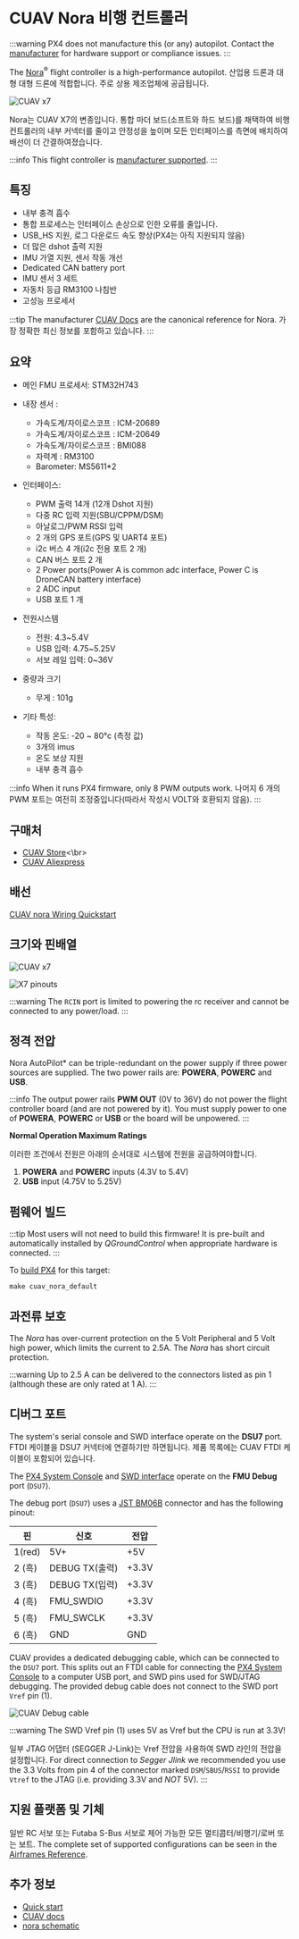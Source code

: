 # CUAV Nora 비행 컨트롤러

:::warning
PX4 does not manufacture this (or any) autopilot.
Contact the [manufacturer](https://www.cuav.net) for hardware support or compliance issues.
:::

The [Nora](https://doc.cuav.net/flight-controller/x7/en/nora.html)<sup>&reg;</sup> flight controller is a high-performance autopilot.
산업용 드론과 대형 대형 드론에 적합합니다.
주로 상용 제조업체에 공급됩니다.

![CUAV x7](../../assets/flight_controller/cuav_nora/nora.png)

Nora는 CUAV X7의 변종입니다.
통합 마더 보드(소프트와 하드 보드)를 채택하여 비행 컨트롤러의 내부 커넥터를 줄이고 안정성을 높이며 모든 인터페이스를 측면에 배치하여 배선이 더 간결하여졌습니다.

:::info
This flight controller is [manufacturer supported](../flight_controller/autopilot_manufacturer_supported.md).
:::

## 특징

- 내부 충격 흡수
- 통합 프로세스는 인터페이스 손상으로 인한 오류를 줄입니다.
- USB_HS 지원, 로그 다운로드 속도 향상(PX4는 아직 지원되지 않음)
- 더 많은 dshot 출력 지원
- IMU 가열 지원, 센서 작동 개선
- Dedicated CAN battery port
- IMU 센서 3 세트
- 자동차 등급 RM3100 나침반
- 고성능 프로세서

:::tip
The manufacturer [CUAV Docs](https://doc.cuav.net/flight-controller/x7/en/nora.html) are the canonical reference for Nora.
가장 정확한 최신 정보를 포함하고 있습니다.
:::

## 요약

- 메인 FMU 프로세서: STM32H743

- 내장 센서 :

  - 가속도계/자이로스코프 : ICM-20689
  - 가속도계/자이로스코프 : ICM-20649
  - 가속도계/자이로스코프 : BMI088
  - 자력계 : RM3100
  - Barometer: MS5611\*2

- 인터페이스:
  - PWM 출력 14개 (12개 Dshot 지원)
  - 다중 RC 입력 지원(SBU/CPPM/DSM)
  - 아날로그/PWM RSSI 입력
  - 2 개의 GPS 포트(GPS 및 UART4 포트)
  - i2c 버스 4 개(i2c 전용 포트 2 개)
  - CAN 버스 포트 2 개
  - 2 Power ports(Power A is common adc interface, Power C is DroneCAN battery interface)
  - 2 ADC input
  - USB 포트 1 개

- 전원시스템
  - 전원: 4.3~5.4V
  - USB 입력: 4.75~5.25V
  - 서보 레일 입력: 0~36V

- 중량과 크기
  - 무게 : 101g

- 기타 특성:
  - 작동 온도: -20 ~ 80°c (측정 값)
  - 3개의 imus
  - 온도 보상 지원
  - 내부 충격 흡수

:::info
When it runs PX4 firmware, only 8 PWM outputs work.
나머지 6 개의 PWM 포트는 여전히 조정중입니다(따라서 작성시 VOLT와 호환되지 않음).
:::

## 구매처

- [CUAV Store](https://store.cuav.net)<\br>
- [CUAV Aliexpress](https://www.aliexpress.com/item/4001042501927.html?gps-id=8041884&scm=1007.14677.110221.0&scm_id=1007.14677.110221.0&scm-url=1007.14677.110221.0&pvid=3dc0a3ba-fa82-43d2-b0b3-6280e4329cef&spm=a2g0o.store_home.promoteRecommendProducts_7913969.58)

## 배선

[CUAV nora Wiring Quickstart](https://doc.cuav.net/flight-controller/x7/en/quick-start/quick-start-nora.html)

## 크기와 핀배열

![CUAV x7](../../assets/flight_controller/cuav_nora/nora-size.jpg)

![X7 pinouts](../../assets/flight_controller/cuav_nora/nora-pinouts.jpg)

:::warning
The `RCIN` port is limited to powering the rc receiver and cannot be connected to any power/load.
:::

## 정격 전압

Nora AutoPilot\* can be triple-redundant on the power supply if three power sources are supplied. The two power rails are: **POWERA**, **POWERC** and **USB**.

:::info
The output power rails **PWM OUT** (0V to 36V) do not power the flight controller board (and are not powered by it).
You must supply power to one of **POWERA**, **POWERC** or **USB** or the board will be unpowered.
:::

**Normal Operation Maximum Ratings**

이러한 조건에서 전원은 아래의 순서대로 시스템에 전원을 공급하여야합니다.

1. **POWERA** and **POWERC** inputs (4.3V to 5.4V)
2. **USB** input (4.75V to 5.25V)

## 펌웨어 빌드

:::tip
Most users will not need to build this firmware!
It is pre-built and automatically installed by _QGroundControl_ when appropriate hardware is connected.
:::

To [build PX4](../dev_setup/building_px4.md) for this target:

```
make cuav_nora_default
```

## 과전류 보호

The _Nora_ has over-current protection on the 5 Volt Peripheral and 5 Volt high power, which limits the current to 2.5A.
The _Nora_ has short circuit protection.

:::warning
Up to 2.5 A can be delivered to the connectors listed as pin 1 (although these are only rated at 1 A).
:::

## 디버그 포트

The system's serial console and SWD interface operate on the **DSU7** port.
FTDI 케이블을 DSU7 커넥터에 연결하기만 하면됩니다. 제품 목록에는 CUAV FTDI 케이블이 포함되어 있습니다.

The [PX4 System Console](../debug/system_console.md) and [SWD interface](../debug/swd_debug.md) operate on the **FMU Debug** port (`DSU7`).

The debug port (`DSU7`) uses a [JST BM06B](https://www.digikey.com.au/product-detail/en/jst-sales-america-inc/BM06B-GHS-TBT-LF-SN-N/455-1582-1-ND/807850) connector and has the following pinout:

| 핀                         | 신호                              | 전압                    |
| ------------------------- | ------------------------------- | --------------------- |
| 1(red) | 5V+                             | +5V                   |
| 2 (흑)  | DEBUG TX(출력) | +3.3V |
| 3 (흑)  | DEBUG TX(입력) | +3.3V |
| 4 (흑)  | FMU_SWDIO  | +3.3V |
| 5 (흑)  | FMU_SWCLK  | +3.3V |
| 6 (흑)  | GND                             | GND                   |

CUAV provides a dedicated debugging cable, which can be connected to the `DSU7` port.
This splits out an FTDI cable for connecting the [PX4 System Console](../debug/system_console.md) to a computer USB port, and SWD pins used for SWD/JTAG debugging.
The provided debug cable does not connect to the SWD port `Vref` pin (1).

![CUAV Debug cable](../../assets/flight_controller/cuav_v5_plus/cuav_v5_debug_cable.jpg)

:::warning
The SWD Vref pin (1) uses 5V as Vref but the CPU is run at 3.3V!

일부 JTAG 어댑터 (SEGGER J-Link)는 Vref 전압을 사용하여 SWD 라인의 전압을 설정합니다.
For direct connection to _Segger Jlink_ we recommended you use the 3.3 Volts from pin 4 of the connector marked `DSM`/`SBUS`/`RSSI` to provide `Vtref` to the JTAG (i.e. providing 3.3V and _NOT_ 5V).
:::

## 지원 플랫폼 및 기체

일반 RC 서보 또는 Futaba S-Bus 서보로 제어 가능한 모든 멀티콥터/비행기/로버 또는 보트.
The complete set of supported configurations can be seen in the [Airframes Reference](../airframes/airframe_reference.md).

## 추가 정보

- [Quick start](https://doc.cuav.net/flight-controller/x7/en/quick-start/quick-start-nora.html)
- [CUAV docs](http://doc.cuav.net)
- [nora schematic](https://github.com/cuav/hardware/tree/master/X7_Autopilot)
